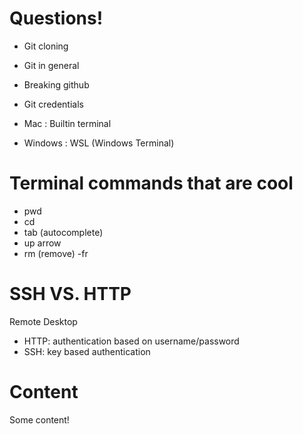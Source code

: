 # Questions!

- Git cloning
- Git in general
- Breaking github
- Git credentials

- Mac : Builtin terminal
- Windows : WSL (Windows Terminal)

# Terminal commands that are cool

- pwd
- cd
- tab (autocomplete)
- up arrow
- rm (remove) -fr

# SSH VS. HTTP

Remote Desktop

- HTTP: authentication based on username/password
- SSH: key based authentication

# Content

Some content!
